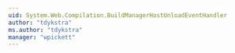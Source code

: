 ```yaml
---
uid: System.Web.Compilation.BuildManagerHostUnloadEventHandler
author: "tdykstra"
ms.author: "tdykstra"
manager: "wpickett"
---
```

